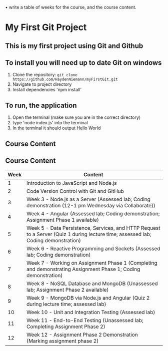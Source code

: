 • write a table of weeks for the course, and the course content.
# My First Git Project #

## This is my first project using Git and Github #

## To install you will need up to date Git on windows #
  1. Clone the repository: `git clone https://github.com/HaydenNiemann/myFirstGit.git`
  2. Navigate to project directory
  3. Install dependencies 'npm install'

## To run, the application
  1. Open the terminal (make sure you are in the correct directory)
  2. type 'node index.js' into the terminal
  3. In the terminal it should output Hello World

## Course Content
## Course Content

| Week | Content                                                                                       |
|------|-----------------------------------------------------------------------------------------------|
| 1    | Introduction to JavaScript and Node.js                     |
| 2    | Code Version Control with Git and GitHub                             |
| 3    | Week 3 - Node.js as a Server (Assessed lab; Coding demonstration (12-1 pm Wednesday via Collaborate)) |
| 4    | Week 4 - Angular (Assessed lab; Coding demonstration; Assignment Phase 1 available)           |
| 5    | Week 5 - Data Persistence, Services, and HTTP Request to a Server (Quiz 1 during lecture time; assessed lab; Coding demonstration) |
| 6    | Week 6 - Reactive Programming and Sockets (Assessed lab; Coding demonstration)                |
| 7    | Week 7 - Working on Assignment Phase 1 (Completing and demonstrating Assignment Phase 1; Coding demonstration) |
| 8    | Week 8 - NoSQL Database and MongoDB (Unassessed lab; Assignment Phase 2 available)            |
| 9    | Week 9 - MongoDB via Node.js and Angular (Quiz 2 during lecture time; assessed lab)           |
| 10   | Week 10 - Unit and Integration Testing (Assessed lab)                                         |
| 11   | Week 11 - End-to-End Testing (Unassessed lab; Completing Assignment Phase 2)                  |
| 12   | Week 12 - Assignment Phase 2 Demonstration (Marking assignment phase 2)                       |
